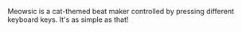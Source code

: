 Meowsic is a cat-themed beat maker controlled by pressing different keyboard keys.  It's as simple as that!